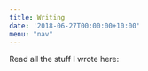 ```yaml
---
title: Writing
date: '2018-06-27T00:00:00+10:00'
menu: "nav"
---
```


Read all the stuff I wrote here:
